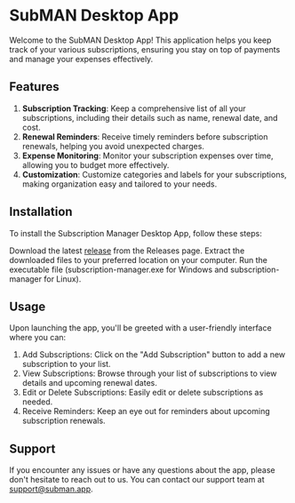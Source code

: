 # SubMAN Desktop App
Welcome to the SubMAN Desktop App! This application helps you keep track of your various subscriptions, ensuring you stay on top of payments and manage your expenses effectively.

## Features
1. **Subscription Tracking**: Keep a comprehensive list of all your subscriptions, including their details such as name, renewal date, and cost.
2. **Renewal Reminders**: Receive timely reminders before subscription renewals, helping you avoid unexpected charges.
3. **Expense Monitoring**: Monitor your subscription expenses over time, allowing you to budget more effectively.
4. **Customization**: Customize categories and labels for your subscriptions, making organization easy and tailored to your needs.

## Installation
To install the Subscription Manager Desktop App, follow these steps:

Download the latest [release](https://github.com/SubMAN2-0/desktop-app-public/releases) from the Releases page.
Extract the downloaded files to your preferred location on your computer.
Run the executable file (subscription-manager.exe for Windows and subscription-manager for Linux).

## Usage
Upon launching the app, you'll be greeted with a user-friendly interface where you can:

1. Add Subscriptions: Click on the "Add Subscription" button to add a new subscription to your list.
2. View Subscriptions: Browse through your list of subscriptions to view details and upcoming renewal dates.
3. Edit or Delete Subscriptions: Easily edit or delete subscriptions as needed.
4. Receive Reminders: Keep an eye out for reminders about upcoming subscription renewals.

## Support
If you encounter any issues or have any questions about the app, please don't hesitate to reach out to us. You can contact our support team at [support@subman.app](support@subman.app).
